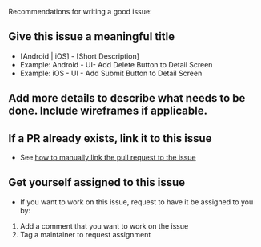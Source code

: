 Recommendations for writing a good issue:

## Give this issue a meaningful title
* [Android | iOS] - [Short Description]
* Example: Android - UI- Add Delete Button to Detail Screen
* Example: iOS - UI - Add Submit Button to Detail Screen

## Add more details to describe what needs to be done. Include wireframes if applicable.

## If a PR already exists, link it to this issue
* See [how to manually link the pull request to the issue](https://docs.github.com/en/issues/tracking-your-work-with-issues/linking-a-pull-request-to-an-issue#manually-linking-a-pull-request-to-an-issue-using-the-pull-request-sidebar)

## Get yourself assigned to this issue
* If you want to work on this issue, request to have it be assigned to you by:
1. Add a comment that you want to work on the issue
2. Tag a maintainer to request assignment
